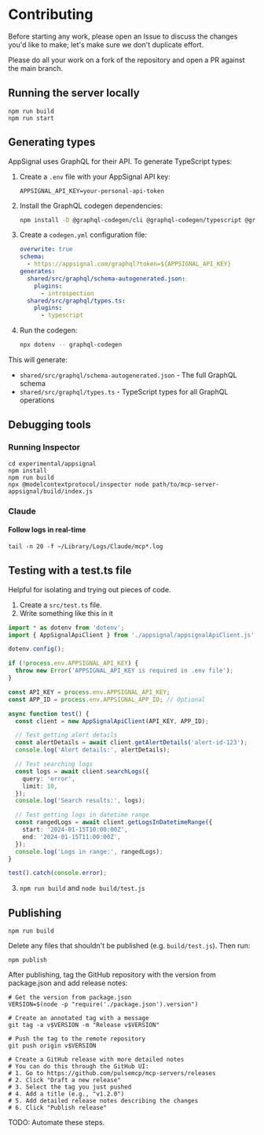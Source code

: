 # Contributing

Before starting any work, please open an Issue to discuss the changes you'd like to make; let's make sure we don't duplicate effort.

Please do all your work on a fork of the repository and open a PR against the main branch.

## Running the server locally

```
npm run build
npm run start
```

## Generating types

AppSignal uses GraphQL for their API. To generate TypeScript types:

1. Create a `.env` file with your AppSignal API key:

   ```
   APPSIGNAL_API_KEY=your-personal-api-token
   ```

2. Install the GraphQL codegen dependencies:

   ```bash
   npm install -D @graphql-codegen/cli @graphql-codegen/typescript @graphql-codegen/introspection graphql dotenv-cli
   ```

3. Create a `codegen.yml` configuration file:

   ```yaml
   overwrite: true
   schema:
     - https://appsignal.com/graphql?token=${APPSIGNAL_API_KEY}
   generates:
     shared/src/graphql/schema-autogenerated.json:
       plugins:
         - introspection
     shared/src/graphql/types.ts:
       plugins:
         - typescript
   ```

4. Run the codegen:
   ```bash
   npx dotenv -- graphql-codegen
   ```

This will generate:

- `shared/src/graphql/schema-autogenerated.json` - The full GraphQL schema
- `shared/src/graphql/types.ts` - TypeScript types for all GraphQL operations

## Debugging tools

### Running Inspector

```
cd experimental/appsignal
npm install
npm run build
npx @modelcontextprotocol/inspector node path/to/mcp-server-appsignal/build/index.js
```

### Claude

#### Follow logs in real-time

```
tail -n 20 -f ~/Library/Logs/Claude/mcp*.log
```

## Testing with a test.ts file

Helpful for isolating and trying out pieces of code.

1. Create a `src/test.ts` file.
2. Write something like this in it

```ts
import * as dotenv from 'dotenv';
import { AppSignalApiClient } from './appsignal/appsignalApiClient.js';

dotenv.config();

if (!process.env.APPSIGNAL_API_KEY) {
  throw new Error('APPSIGNAL_API_KEY is required in .env file');
}

const API_KEY = process.env.APPSIGNAL_API_KEY;
const APP_ID = process.env.APPSIGNAL_APP_ID; // Optional

async function test() {
  const client = new AppSignalApiClient(API_KEY, APP_ID);

  // Test getting alert details
  const alertDetails = await client.getAlertDetails('alert-id-123');
  console.log('Alert details:', alertDetails);

  // Test searching logs
  const logs = await client.searchLogs({
    query: 'error',
    limit: 10,
  });
  console.log('Search results:', logs);

  // Test getting logs in datetime range
  const rangedLogs = await client.getLogsInDatetimeRange({
    start: '2024-01-15T10:00:00Z',
    end: '2024-01-15T11:00:00Z',
  });
  console.log('Logs in range:', rangedLogs);
}

test().catch(console.error);
```

3. `npm run build` and `node build/test.js`

## Publishing

```
npm run build
```

Delete any files that shouldn't be published (e.g. `build/test.js`). Then run:

```
npm publish
```

After publishing, tag the GitHub repository with the version from package.json and add release notes:

```
# Get the version from package.json
VERSION=$(node -p "require('./package.json').version")

# Create an annotated tag with a message
git tag -a v$VERSION -m "Release v$VERSION"

# Push the tag to the remote repository
git push origin v$VERSION

# Create a GitHub release with more detailed notes
# You can do this through the GitHub UI:
# 1. Go to https://github.com/pulsemcp/mcp-servers/releases
# 2. Click "Draft a new release"
# 3. Select the tag you just pushed
# 4. Add a title (e.g., "v1.2.0")
# 5. Add detailed release notes describing the changes
# 6. Click "Publish release"
```

TODO: Automate these steps.
